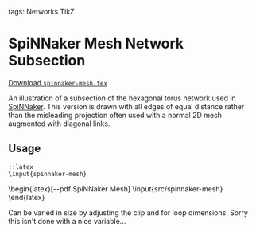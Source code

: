 tags: Networks
      TikZ

SpiNNaker Mesh Network Subsection
=================================

[Download `spinnaker-mesh.tex`](file://src/spinnaker-mesh.tex)

An illustration of a subsection of the hexagonal torus network used in
[SpiNNaker](http://apt.cs.man.ac.uk/projects/SpiNNaker/). This version is drawn
with all edges of equal distance rather than the misleading projection often
used with a normal 2D mesh augmented with diagonal links.

Usage
-----

	::latex
	\input{spinnaker-mesh}

\begin{latex}[--pdf SpiNNaker Mesh]
	\input{src/spinnaker-mesh}
\end{latex}

Can be varied in size by adjusting the clip and for loop dimensions. Sorry this
isn't done with a nice variable...
